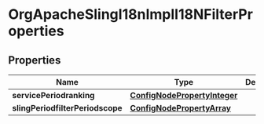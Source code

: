 
# OrgApacheSlingI18nImplI18NFilterProperties

## Properties
Name | Type | Description | Notes
------------ | ------------- | ------------- | -------------
**servicePeriodranking** | [**ConfigNodePropertyInteger**](ConfigNodePropertyInteger.md) |  |  [optional]
**slingPeriodfilterPeriodscope** | [**ConfigNodePropertyArray**](ConfigNodePropertyArray.md) |  |  [optional]



